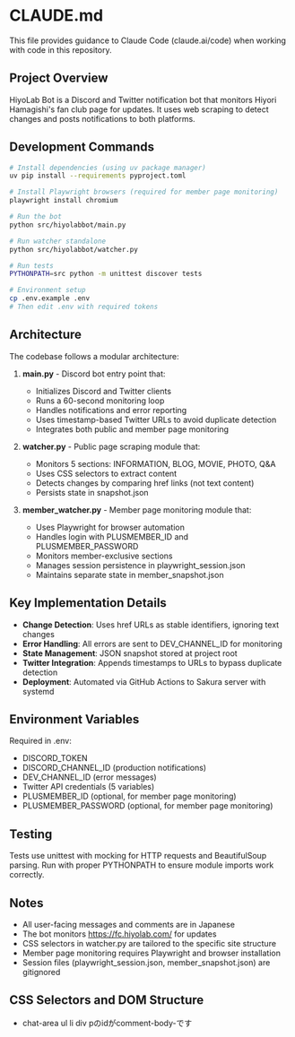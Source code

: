 # CLAUDE.md

This file provides guidance to Claude Code (claude.ai/code) when working with code in this repository.

## Project Overview

HiyoLab Bot is a Discord and Twitter notification bot that monitors Hiyori Hamagishi's fan club page for updates. It uses web scraping to detect changes and posts notifications to both platforms.

## Development Commands

```bash
# Install dependencies (using uv package manager)
uv pip install --requirements pyproject.toml

# Install Playwright browsers (required for member page monitoring)
playwright install chromium

# Run the bot
python src/hiyolabbot/main.py

# Run watcher standalone
python src/hiyolabbot/watcher.py

# Run tests
PYTHONPATH=src python -m unittest discover tests

# Environment setup
cp .env.example .env
# Then edit .env with required tokens
```

## Architecture

The codebase follows a modular architecture:

1. **main.py** - Discord bot entry point that:
   - Initializes Discord and Twitter clients
   - Runs a 60-second monitoring loop
   - Handles notifications and error reporting
   - Uses timestamp-based Twitter URLs to avoid duplicate detection
   - Integrates both public and member page monitoring

2. **watcher.py** - Public page scraping module that:
   - Monitors 5 sections: INFORMATION, BLOG, MOVIE, PHOTO, Q&A
   - Uses CSS selectors to extract content
   - Detects changes by comparing href links (not text content)
   - Persists state in snapshot.json

3. **member_watcher.py** - Member page monitoring module that:
   - Uses Playwright for browser automation
   - Handles login with PLUSMEMBER_ID and PLUSMEMBER_PASSWORD
   - Monitors member-exclusive sections
   - Manages session persistence in playwright_session.json
   - Maintains separate state in member_snapshot.json

## Key Implementation Details

- **Change Detection**: Uses href URLs as stable identifiers, ignoring text changes
- **Error Handling**: All errors are sent to DEV_CHANNEL_ID for monitoring
- **State Management**: JSON snapshot stored at project root
- **Twitter Integration**: Appends timestamps to URLs to bypass duplicate detection
- **Deployment**: Automated via GitHub Actions to Sakura server with systemd

## Environment Variables

Required in .env:
- DISCORD_TOKEN
- DISCORD_CHANNEL_ID (production notifications)
- DEV_CHANNEL_ID (error messages)
- Twitter API credentials (5 variables)
- PLUSMEMBER_ID (optional, for member page monitoring)
- PLUSMEMBER_PASSWORD (optional, for member page monitoring)

## Testing

Tests use unittest with mocking for HTTP requests and BeautifulSoup parsing. Run with proper PYTHONPATH to ensure module imports work correctly.

## Notes

- All user-facing messages and comments are in Japanese
- The bot monitors https://fc.hiyolab.com/ for updates
- CSS selectors in watcher.py are tailored to the specific site structure
- Member page monitoring requires Playwright and browser installation
- Session files (playwright_session.json, member_snapshot.json) are gitignored

## CSS Selectors and DOM Structure

- chat-area ul li div pのidがcomment-body-です
